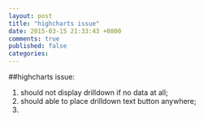 ```yaml
---
layout: post
title: "highcharts issue"
date: 2015-03-15 21:33:43 +0800
comments: true
published: false
categories: 
---
```


##highcharts issue: 

1. should not display drilldown if no data at all;
2. should able to place drilldown text button anywhere;
3. 